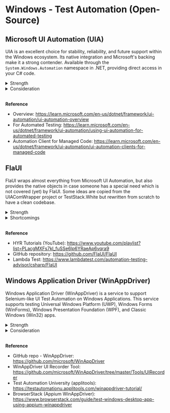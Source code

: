 # Windows - Test Automation (Open-Source)

## Microsoft UI Automation (UIA)
UIA is an excellent choice for stability, reliability, and future support within the Windows ecosystem. Its native integration and Microsoft's backing make it a strong contender. 
Available through the `System.Windows.Automation` namespace in .NET, providing direct access in your C# code.

<details>
<summary>Strength</summary>

* *Native*: Tightly integrated with the Windows UI framework, ensuring broad compatibility with most Windows applications.

* *Mature and Well-Maintained*: Backed by Microsoft, offering stability and ongoing updates. If you're comfortable with a more intricate API, UIA offers powerful control.
</details>

<details>
<summary>Consideration</summary>

* *Steeper Learning Curve*: Can have a complex API, especially for beginners.
</details></br>

**Reference**
* Overview: https://learn.microsoft.com/en-us/dotnet/framework/ui-automation/ui-automation-overview
* For Automated Testing: https://learn.microsoft.com/en-us/dotnet/framework/ui-automation/using-ui-automation-for-automated-testing
* Automation Client for Managed Code: https://learn.microsoft.com/en-us/dotnet/framework/ui-automation/ui-automation-clients-for-managed-code


## FlaUI
FlaUI wraps almost everything from Microsoft UI Automation, but also provides the native objects in case someone has a special need which is not covered (yet) by FlaUI. Some ideas are copied from the UIAComWrapper project or TestStack.White but rewritten from scratch to have a clean codebase.

<details>
<summary>Strength</summary>

* *Easy to Use*: Its API is considered approachable compared to Microsoft UI Automation (UIA), making it easier to learn for developers new to UI automation.
* *Cross-Platform Compatibility (Limited)*: While primarily focused on Windows, FlaUI attempts to provide some level of compatibility with other platforms like macOS through its UIA3 backend.
</details>

<details>
<summary>Shortcomings</summary>
* *Maturity*: Fewer resources (tutorials, examples) and potentially lower stability, especially for complex automation scenarios.
* *Limited Features*: Evaluate your specific automation needs to ensure FlaUI can handle them effectively.
</details></br>

**Reference**
* HYR Tutorials (YouTube): https://www.youtube.com/playlist?list=PLacgMXFs7kl_fuSSe6lp6YRaeAp6vqra9
* GitHub repository: https://github.com/FlaUI/FlaUI
* Lambda Test: https://www.lambdatest.com/automation-testing-advisor/csharp/FlaUI


## Windows Application Driver (WinAppDriver)
Windows Application Driver (WinAppDriver) is a service to support Selenium-like UI Test Automation on Windows Applications. This service supports testing Universal Windows Platform (UWP), Windows Forms (WinForms), Windows Presentation Foundation (WPF), and Classic Windows (Win32) apps.

<details>
<summary>Strength</summary>

* *Web Automation Expertise*: Leverages Selenium WebDriver, providing familiarity if you've worked with web automation.
* *Cross-Platform Potential*: WebDriver can be used for web and some desktop automation across platforms.
* *Active Development*: WinAppDriver, the Windows-specific implementation for WebDriver, has an active development community.
</details>

<details>
<summary>Consideration</summary>

* *Potential Compatibility Issues*: WinAppDriver might not be as universally compatible with native Windows apps as UIA.
* *Dependency on Third-Party Tools*: Relies on WebDriver and WinAppDriver, adding dependencies to manage.
* *Windows platform*: Compatible with only Windows 10 PCs as of this writing.
</details></br>

**Reference**
* GitHub repo - WinAppDriver: https://github.com/microsoft/WinAppDriver
* WinAppDriver UI Recorder Tool: https://github.com/microsoft/WinAppDriver/tree/master/Tools/UIRecorder
* Test Automation University (applitools): https://testautomationu.applitools.com/winappdriver-tutorial/
* BrowserStack (Appium WinAppDriver): https://www.browserstack.com/guide/test-windows-desktop-app-using-appium-winappdriver
